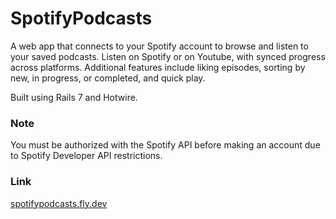 # SpotifyPodcasts

A web app that connects to your Spotify account to browse and listen to your saved podcasts. Listen on Spotify or on Youtube, with synced progress across platforms. Additional features include liking episodes, sorting by new, in progress, or completed, and quick play. 

Built using Rails 7 and Hotwire.

### Note 
You must be authorized with the Spotify API before making an account due to Spotify Developer API restrictions.

### Link
[spotifypodcasts.fly.dev](https://spotifypodcasts.fly.dev)
